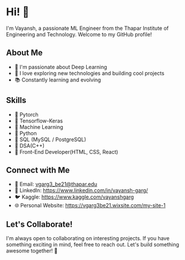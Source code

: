 # Hi! 👋

I'm Vayansh, a passionate ML Engineer from the Thapar Institute of Engineering and Technology. Welcome to my GitHub profile!

## About Me

- 🌱 I'm passionate about Deep Learning
- 🚀 I love exploring new technologies and building cool projects
- 📚 Constantly learning and evolving

## Skills

- 🔧 Pytorch
- 🔧 Tensorflow-Keras
- 🔧 Machine Learning
- 🔧 Python
- 🔧 SQL (MySQL / PostgreSQL)
- 🔧 DSA(C++)
- 🔧 Front-End Developer(HTML, CSS, React)

## Connect with Me

- 📧 Email: vgarg3_be21@thapar.edu
- 💼 LinkedIn: https://www.linkedin.com/in/vayansh-garg/
- 🐦 Kaggle: https://www.kaggle.com/vayanshgarg
- 🌐 Personal Website: https://vgarg3be21.wixsite.com/my-site-1


## Let's Collaborate!

I'm always open to collaborating on interesting projects. If you have something exciting in mind, feel free to reach out. Let's build something awesome together! 🚀


